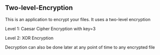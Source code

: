## Two-level-Encryption
This is an application to encrypt your files. 
It uses a two-level encryption

Level 1: Caesar Cipher Encryption with key=3

Level 2: XOR Encryption 

Decryption can also be done later at any point of time to any encrypted file
